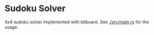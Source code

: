 # Sudoku Solver

4x4 sudoku solver implemented with bitboard.
See [./src/main.rs](./src/main.rs) for the usage.
